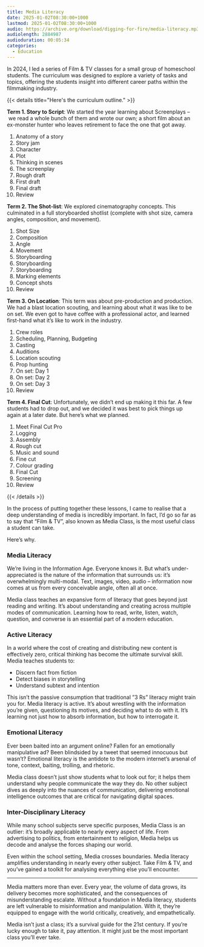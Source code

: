 ```yaml
---
title: Media Literacy
date: 2025-01-02T08:30:00+1000
lastmod: 2025-01-02T08:30:00+1000
audio: https://archive.org/download/digging-for-fire/media-literacy.mp3
audiolength: 2884987
audioduration: 00:05:34
categories:
  - Education
---
```


In 2024, I led a series of Film & TV classes for a small group of homeschool students. The curriculum was designed to explore a variety of tasks and topics, offering the students insight into different career paths within the filmmaking industry.

<!--more-->

{{< details title="Here's the curriculum outline." >}}

**Term 1. Story to Script**: We started the year learning about Screenplays – we read a whole bunch of them and wrote our own; a short film about an ex-monster hunter who leaves retirement to face the one that got away.

1. Anatomy of a story
2. Story jam
3. Character
4. Plot
5. Thinking in scenes
6. The screenplay
7. Rough draft
8. First draft
9. Final draft
10. Review

**Term 2. The Shot-list**: We explored cinematography concepts. This culminated in a full storyboarded shotlist (complete with shot size, camera angles, composition, and movement).

1. Shot Size
2. Composition
3. Angle
4. Movement
5. Storyboarding
6. Storyboarding
7. Storyboarding
8. Marking elements
9. Concept shots
10. Review

**Term 3. On Location**: This term was about pre-production and production. We had a blast location scouting, and learning about what it was like to be on set. We even got to have coffee with a professional actor, and learned first-hand what it’s like to work in the industry.

1. Crew roles
2. Scheduling, Planning, Budgeting
3. Casting
4. Auditions
5. Location scouting
6. Prop hunting
7. On set: Day 1
8. On set: Day 2
9. On set: Day 3
10. Review

**Term 4. Final Cut**: Unfortunately, we didn’t end up making it this far. A few students had to drop out, and we decided it was best to pick things up again at a later date. But here’s what we planned.

1. Meet Final Cut Pro
2. Logging
3. Assembly
4. Rough cut
5. Music and sound
6. Fine cut
7. Colour grading
8. Final Cut
9. Screening
10. Review

{{< /details >}}

In the process of putting together these lessons, I came to realise that a deep understanding of media is incredibly important. In fact, I’d go so far as to say that “Film & TV”, also known as Media Class, is the most useful class a student can take.

Here’s why.

### Media Literacy

We’re living in the Information Age. Everyone knows it. But what’s under-appreciated is the nature of the information that surrounds us: it’s overwhelmingly multi-modal. Text, images, video, audio – information now comes at us from every conceivable angle, often all at once.

Media class teaches an expansive form of literacy that goes beyond just reading and writing. It’s about understanding and creating across multiple modes of communication. Learning how to read, write, listen, watch, question, and converse is an essential part of a modern education.

### Active Literacy

In a world where the cost of creating and distributing new content is effectively zero, critical thinking has become the ultimate survival skill. Media teaches students to:

- Discern fact from fiction
- Detect biases in storytelling
- Understand subtext and intention

This isn’t the passive consumption that traditional ”3 Rs” literacy might train you for. Media literacy is active. It’s about wrestling with the information you’re given, questioning its motives, and deciding what to do with it. It’s learning not just how to absorb information, but how to interrogate it.

### Emotional Literacy

Ever been baited into an argument online? Fallen for an emotionally manipulative ad? Been blindsided by a tweet that seemed innocuous but wasn’t? Emotional literacy is the antidote to the modern internet’s arsenal of tone, context, baiting, trolling, and rhetoric.

Media class doesn’t just show students what to look out for; it helps them understand why people communicate the way they do. No other subject dives as deeply into the nuances of communication, delivering emotional intelligence outcomes that are critical for navigating digital spaces.

### Inter-Disciplinary Literacy

While many school subjects serve specific purposes, Media Class is an outlier: it’s broadly applicable to nearly every aspect of life. From advertising to politics, from entertainment to religion, Media helps us decode and analyse the forces shaping our world.

Even within the school setting, Media crosses boundaries. Media literacy amplifies understanding in nearly every other subject. Take Film & TV, and you’ve gained a toolkit for analysing everything else you’ll encounter.

---

Media matters more than ever. Every year, the volume of data grows, its delivery becomes more sophisticated, and the consequences of misunderstanding escalate. Without a foundation in Media literacy, students are left vulnerable to misinformation and manipulation. With it, they’re equipped to engage with the world critically, creatively, and empathetically.

Media isn’t just a class; it’s a survival guide for the 21st century. If you’re lucky enough to take it, pay attention. It might just be the most important class you’ll ever take.
